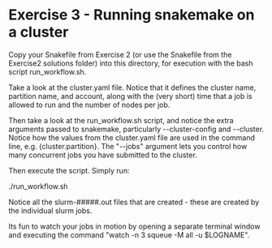 # Exercise 3 - Running snakemake on a cluster

Copy your Snakefile from Exercise 2 (or use the Snakefile from
the Exercise2 solutions folder) into this directory, for execution with
the bash script run_workflow.sh. 

Take a look at the cluster.yaml file. Notice that it defines the cluster
name, partition name, and account, along with the (very short) time that
a job is allowed to run and the number of nodes per job.

Then take a look at the run_workflow.sh script, and notice the extra arguments
passed to snakemake, particularly --cluster-config and --cluster. Notice
how the values from the cluster.yaml file are used in the command line,
e.g. {cluster.partition}. The "--jobs" argument lets you control how many
concurrent jobs you have submitted to the cluster.

Then execute the script. Simply run:

./run_workflow.sh

Notice all the slurm-#####.out files that are created - these are created 
by the individual slurm jobs.

Its fun to watch your jobs in motion by opening a separate terminal 
window and executing the command "watch -n 3 squeue -M all -u $LOGNAME".

